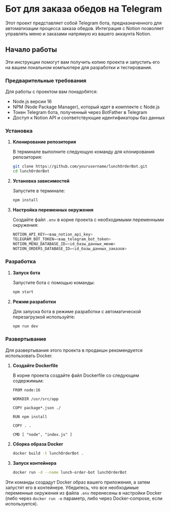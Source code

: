 # Бот для заказа обедов на Telegram

Этот проект представляет собой Telegram бота, предназначенного для автоматизации процесса заказа обедов. Интеграция с Notion позволяет управлять меню и заказами напрямую из вашего аккаунта Notion.

## Начало работы

Эти инструкции помогут вам получить копию проекта и запустить его на вашем локальном компьютере для разработки и тестирования.

### Предварительные требования

Для работы с проектом вам понадобятся:

- Node.js версии 16
- NPM (Node Package Manager), который идет в комплекте с Node.js
- Токен Telegram бота, полученный через BotFather в Telegram
- Доступ к Notion API и соответствующие идентификаторы баз данных

### Установка
1. **Клонирование репозитория**

    В терминале выполните следующую команду для клонирования репозитория:
   ```bash
   git clone https://github.com/yourusername/lunchOrderBot.git
   cd lunchOrderBot
   ```

2. **Установка зависимостей**
   
    Запустите в терминале:
   ```bash
   npm install
   ```

2. **Настройка переменных окружения**
   
    Создайте файл `.env` в корне проекта с необходимыми переменными окружения:
   ```js
   NOTION_API_KEY=<ваш_notion_api_key>
   TELEGRAM_BOT_TOKEN=<ваш_telegram_bot_token>
   NOTION_MENU_DATABASE_ID=<id_базы_данных_меню>
   NOTION_ORDERS_DATABASE_ID=<id_базы_данных_заказов>
   ```
### Разработка
1. **Запуск бота**
   
    Запустите бота с помощью команды:
   ```bash
   npm start
   ```

2. **Режим разработки**
   
    Для запуска бота в режиме разработки с автоматической перезагрузкой используйте:
   ```bash
   npm run dev
   ```

### Развертывание
Для развертывания этого проекта в продакшн рекомендуется использовать Docker.
1. **Создайте Dockerfile**
   
    В корне проекта создайте файл Dockerfile со следующим содержимым:
   ```docker
   FROM node:16

   WORKDIR /usr/src/app

   COPY package*.json ./

   RUN npm install

   COPY . .

   CMD [ "node", "index.js" ]
   ```
2. **Сборка образа Docker**
   ```bash
   docker build -t lunchOrderBot .
   ```
2. **Запуск контейнера**
   ```bash
   docker run -d --name lunch-order-bot lunchOrderBot
   ```
Эти команды создадут Docker образ вашего приложения, а затем запустят его в контейнере. Убедитесь, что все необходимые переменные окружения из файла `.env` перенесены в настройки Docker (либо через `docker run -e` параметр, либо через Docker-compose, если используется).
